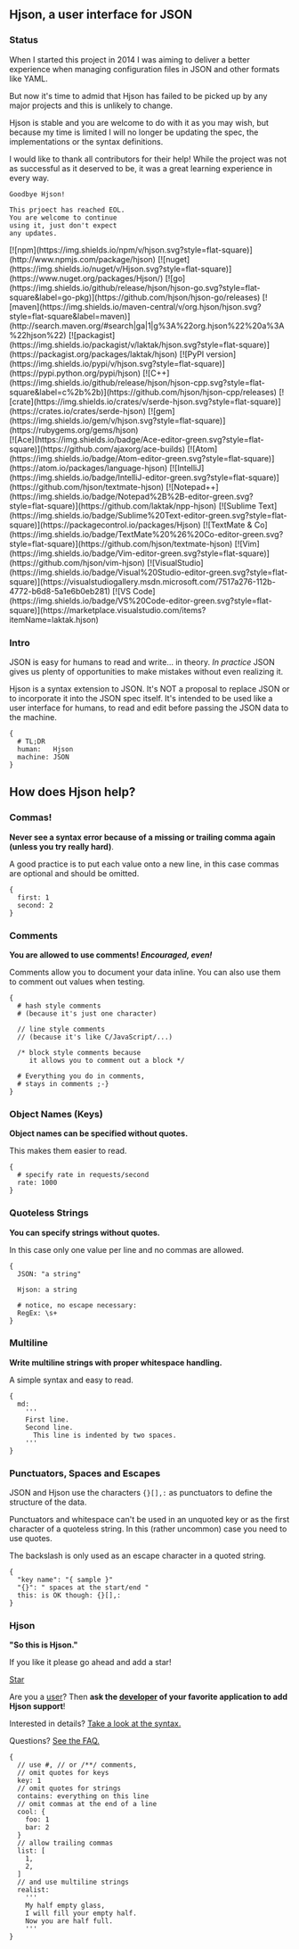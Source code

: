 
## Hjson, a user interface for JSON

### Status

When I started this project in 2014 I was aiming to deliver a better experience when managing configuration files in JSON and other formats like YAML.

But now it's time to admid that Hjson has failed to be picked up by any major projects and this is unlikely to change.

Hjson is stable and you are welcome to do with it as you may wish, but because my time is limited I will no longer be updating the spec, the implementations or the syntax definitions.

I would like to thank all contributors for their help! While the project was not as successful as it deserved to be, it was a great learning experience in every way.

```
Goodbye Hjson!

This prjoect has reached EOL.
You are welcome to continue
using it, just don't expect
any updates.
```

<div class="pkgs"> [![npm](https://img.shields.io/npm/v/hjson.svg?style=flat-square)](http://www.npmjs.com/package/hjson)  [![nuget](https://img.shields.io/nuget/v/Hjson.svg?style=flat-square)](https://www.nuget.org/packages/Hjson/)  [![go](https://img.shields.io/github/release/hjson/hjson-go.svg?style=flat-square&label=go-pkg)](https://github.com/hjson/hjson-go/releases)  [![maven](https://img.shields.io/maven-central/v/org.hjson/hjson.svg?style=flat-square&label=maven)](http://search.maven.org/#search&#124;ga&#124;1&#124;g%3A%22org.hjson%22%20a%3A%22hjson%22)  [![packagist](https://img.shields.io/packagist/v/laktak/hjson.svg?style=flat-square)](https://packagist.org/packages/laktak/hjson)  [![PyPI version](https://img.shields.io/pypi/v/hjson.svg?style=flat-square)](https://pypi.python.org/pypi/hjson)  [![C++](https://img.shields.io/github/release/hjson/hjson-cpp.svg?style=flat-square&label=c%2b%2b)](https://github.com/hjson/hjson-cpp/releases)  [![crate](https://img.shields.io/crates/v/serde-hjson.svg?style=flat-square)](https://crates.io/crates/serde-hjson)  [![gem](https://img.shields.io/gem/v/hjson.svg?style=flat-square)](https://rubygems.org/gems/hjson) </div>

<div class="pkgs epkgs"> [![Ace](https://img.shields.io/badge/Ace-editor-green.svg?style=flat-square)](https://github.com/ajaxorg/ace-builds) [![Atom](https://img.shields.io/badge/Atom-editor-green.svg?style=flat-square)](https://atom.io/packages/language-hjson) [![IntelliJ](https://img.shields.io/badge/IntelliJ-editor-green.svg?style=flat-square)](https://github.com/hjson/textmate-hjson) [![Notepad++](https://img.shields.io/badge/Notepad%2B%2B-editor-green.svg?style=flat-square)](https://github.com/laktak/npp-hjson) [![Sublime Text](https://img.shields.io/badge/Sublime%20Text-editor-green.svg?style=flat-square)](https://packagecontrol.io/packages/Hjson) [![TextMate & Co](https://img.shields.io/badge/TextMate%20%26%20Co-editor-green.svg?style=flat-square)](https://github.com/hjson/textmate-hjson) [![Vim](https://img.shields.io/badge/Vim-editor-green.svg?style=flat-square)](https://github.com/hjson/vim-hjson) [![VisualStudio](https://img.shields.io/badge/Visual%20Studio-editor-green.svg?style=flat-square)](https://visualstudiogallery.msdn.microsoft.com/7517a276-112b-4772-b6d8-5a1e6b0eb281) [![VS Code](https://img.shields.io/badge/VS%20Code-editor-green.svg?style=flat-square)](https://marketplace.visualstudio.com/items?itemName=laktak.hjson) </div>

### Intro

JSON is easy for humans to read and write... in theory. *In practice* JSON gives us plenty of opportunities to make mistakes without even realizing it.

Hjson is a syntax extension to JSON. It's NOT a proposal to replace JSON or to incorporate it into the JSON spec itself. It's intended to be used like a user interface for humans, to read and edit before passing the JSON data to the machine.

```
{
  # TL;DR
  human:   Hjson
  machine: JSON
}
```



## How does Hjson help?

### Commas!

**Never see a syntax error because of a missing or trailing comma again (unless you try really hard)**.

A good practice is to put each value onto a new line, in this case commas are optional and should be omitted.

```
{
  first: 1
  second: 2
}
```

### Comments

**You are allowed to use comments! *Encouraged, even!***

Comments allow you to document your data inline. You can also use them to comment out values when testing.

```
{
  # hash style comments
  # (because it's just one character)

  // line style comments
  // (because it's like C/JavaScript/...)

  /* block style comments because
     it allows you to comment out a block */

  # Everything you do in comments,
  # stays in comments ;-}
}
```

### Object Names (Keys)

**Object names can be specified without quotes.**

This makes them easier to read.

```
{
  # specify rate in requests/second
  rate: 1000
}
```

### Quoteless Strings

**You can specify strings without quotes.**

In this case only one value per line and no commas are allowed.

```
{
  JSON: "a string"

  Hjson: a string

  # notice, no escape necessary:
  RegEx: \s+
}
```

### Multiline

**Write multiline strings with proper whitespace handling.**

A simple syntax and easy to read.

```
{
  md:
    '''
    First line.
    Second line.
      This line is indented by two spaces.
    '''
}
```

### Punctuators, Spaces and Escapes

JSON and Hjson use the characters `{}[],:` as punctuators to define the structure of the data.

Punctuators and whitespace can't be used in an unquoted key or as the first character of a quoteless string. In this (rather uncommon) case you need to use quotes.

The backslash is only used as an escape character in a quoted string.

```
{
  "key name": "{ sample }"
  "{}": " spaces at the start/end "
  this: is OK though: {}[],:
}
```

### Hjson

**"So this is Hjson."**

If you like it please go ahead and add a star!

<a aria-label="Star hjson on GitHub" data-count-aria-label="# stargazers on GitHub" data-count-api="/repos/hjson/hjson#stargazers_count" data-count-href="/hjson/hjson/stargazers" data-style="mega" data-icon="octicon-star" href="https://github.com/hjson/hjson" class="github-button">Star</a>

Are you a [user](users.html)? Then **ask the [developer](download.html) of your favorite application to add Hjson support**!

Interested in details? [Take a look at the syntax.](syntax.html)

Questions? [See the FAQ.](faq.html)

```
{
  // use #, // or /**/ comments,
  // omit quotes for keys
  key: 1
  // omit quotes for strings
  contains: everything on this line
  // omit commas at the end of a line
  cool: {
    foo: 1
    bar: 2
  }
  // allow trailing commas
  list: [
    1,
    2,
  ]
  // and use multiline strings
  realist:
    '''
    My half empty glass,
    I will fill your empty half.
    Now you are half full.
    '''
}
```

